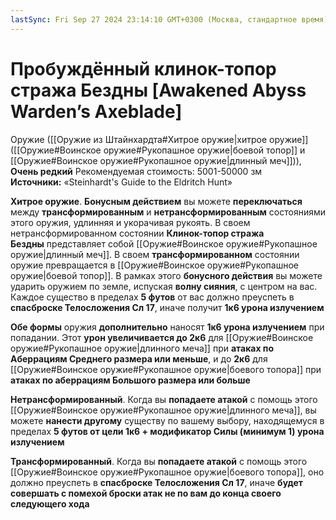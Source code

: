 ```yaml
---
lastSync: Fri Sep 27 2024 23:14:10 GMT+0300 (Москва, стандартное время)
---
```

# Пробуждённый клинок-топор стража Бездны [Awakened Abyss Warden’s Axeblade]

Оружие ([[Оружие из Штайнхардта#Хитрое оружие|хитрое оружие]] ([[Оружие#Воинское оружие#Рукопашное оружие|боевой топор]] и [[Оружие#Воинское оружие#Рукопашное оружие|длинный меч]])), **Очень редкий**
Рекомендуемая стоимость: 5001-50000 зм
**Источники:** «Steinhardt's Guide to the Eldritch Hunt»

**Хитрое оружие**. **Бонусным действием** вы можете **переключаться** между **трансформированным** и **нетрансформированным** состояниями этого оружия, удлинняя и укорачивая рукоять. В своем нетрансформированном состоянии **Клинок-топор стража Бездны** представляет собой [[Оружие#Воинское оружие#Рукопашное оружие|длинный меч]]. В своем **трансформированном** состоянии оружие превращается в [[Оружие#Воинское оружие#Рукопашное оружие|боевой топор]]. В рамках этого **бонусного действия** вы можете ударить оружием по земле, испуская **волну сияния**, с центром на вас. Каждое существо в пределах **5 футов** от вас должно преуспеть в **спасброске Телосложения Сл 17**, иначе получит **1к6 урона излучением**

**Обе формы** оружия **дополнительно** наносят **1к6 урона излучением** при попадании. Этот **урон увеличивается до 2к6** для [[Оружие#Воинское оружие#Рукопашное оружие|длинного меча]] при **атаках по Аберрациям Среднего размера или меньше**, и до **2к6** для [[Оружие#Воинское оружие#Рукопашное оружие|боевого топора]] при **атаках по аберрациям Большого размера или больше**

**Нетрансформированный**. Когда вы **попадаете атакой** с помощь этого [[Оружие#Воинское оружие#Рукопашное оружие|длинного меча]], вы можете **нанести другому** существу по вашему выбору, находящемуся в пределах **5 футов от цели 1к6 + модификатор Силы (минимум 1) урона излучением**

**Трансформированный**. Когда вы **попадаете атакой** с помощь этого [[Оружие#Воинское оружие#Рукопашное оружие|боевого топора]], оно должно преуспеть в **спасброске Телосложения Сл 17**, иначе **будет совершать с помехой броски атак не по вам до конца своего следующего хода**